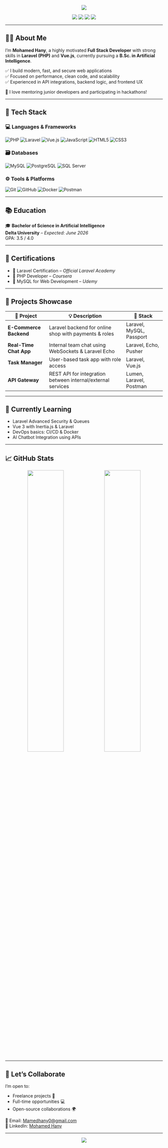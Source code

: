 <!-- Banner -->
<p align="center">
  <img src="https://capsule-render.vercel.app/api?type=waving&color=0B5ED7&height=200&section=header&text=Mohamed%20Hany&fontSize=40&fontColor=ffffff" />
</p>

<p align="center">
  <a href="mailto:Mamedhany0@gmail.com"><img src="https://img.shields.io/badge/Email-D14836?style=flat&logo=gmail&logoColor=white"/></a>
  <a href="https://www.linkedin.com/in/mohamed-hany-b05b71341/"><img src="https://img.shields.io/badge/LinkedIn-0A66C2?style=flat&logo=linkedin&logoColor=white"/></a>
  <img src="https://img.shields.io/badge/Location-Egypt-black?style=flat"/>
  <img src="https://img.shields.io/badge/Hire%20Me-Freelancer-informational?style=flat&logo=upwork"/>
</p>

---

## 👨‍💻 About Me

I’m **Mohamed Hany**, a highly motivated **Full Stack Developer** with strong skills in **Laravel (PHP)** and **Vue.js**, currently pursuing a **B.Sc. in Artificial Intelligence**.

✅ I build modern, fast, and secure web applications  
✅ Focused on performance, clean code, and scalability  
✅ Experienced in API integrations, backend logic, and frontend UX  

🧠 I love mentoring junior developers and participating in hackathons!

---

## 🔧 Tech Stack

### 💻 Languages & Frameworks
![PHP](https://img.shields.io/badge/PHP-777BB4?style=flat&logo=php&logoColor=white)
![Laravel](https://img.shields.io/badge/Laravel-FC4949?style=flat&logo=laravel&logoColor=white)
![Vue.js](https://img.shields.io/badge/Vue.js-42B883?style=flat&logo=vue.js&logoColor=white)
![JavaScript](https://img.shields.io/badge/JavaScript-F7DF1E?style=flat&logo=javascript&logoColor=black)
![HTML5](https://img.shields.io/badge/HTML5-E34F26?style=flat&logo=html5&logoColor=white)
![CSS3](https://img.shields.io/badge/CSS3-1572B6?style=flat&logo=css3&logoColor=white)

### 🗃️ Databases
![MySQL](https://img.shields.io/badge/MySQL-005C84?style=flat&logo=mysql&logoColor=white)
![PostgreSQL](https://img.shields.io/badge/PostgreSQL-316192?style=flat&logo=postgresql&logoColor=white)
![SQL Server](https://img.shields.io/badge/SQL%20Server-CC2927?style=flat&logo=microsoft-sql-server&logoColor=white)

### ⚙️ Tools & Platforms
![Git](https://img.shields.io/badge/Git-F05032?style=flat&logo=git&logoColor=white)
![GitHub](https://img.shields.io/badge/GitHub-181717?style=flat&logo=github&logoColor=white)
![Docker](https://img.shields.io/badge/Docker-2496ED?style=flat&logo=docker&logoColor=white)
![Postman](https://img.shields.io/badge/Postman-FF6C37?style=flat&logo=postman&logoColor=white)

---

## 📚 Education

🎓 **Bachelor of Science in Artificial Intelligence**  
**Delta University** – *Expected: June 2026*  
GPA: 3.5 / 4.0

---

## 🏅 Certifications

- 🥇 Laravel Certification – *Official Laravel Academy*  
- 🥈 PHP Developer – *Coursera*  
- 🥉 MySQL for Web Development – *Udemy*

---

## 📂 Projects Showcase

| 🔧 Project | 💡 Description | 🚀 Stack |
|-----------|----------------|---------|
| **E-Commerce Backend** | Laravel backend for online shop with payments & roles | Laravel, MySQL, Passport |
| **Real-Time Chat App** | Internal team chat using WebSockets & Laravel Echo | Laravel, Echo, Pusher |
| **Task Manager** | User-based task app with role access | Laravel, Vue.js |
| **API Gateway** | REST API for integration between internal/external services | Lumen, Laravel, Postman |

---

## 🧠 Currently Learning

- Laravel Advanced Security & Queues  
- Vue 3 with Inertia.js & Laravel  
- DevOps basics: CI/CD & Docker  
- AI Chatbot Integration using APIs  

---

## 📈 GitHub Stats

<p align="center">
  <img src="https://github-readme-stats.vercel.app/api?username=engmohamedhany&show_icons=true&theme=radical" width="48%"/>
  <img src="https://github-readme-streak-stats.herokuapp.com/?user=engmohamedhany&theme=radical" width="48%"/>
</p>

---

## 🤝 Let’s Collaborate

I’m open to:  
- Freelance projects 💼  
- Full-time opportunities 💻  
- Open-source collaborations 🌍  

📩 Email: [Mamedhany0@gmail.com](mailto:Mamedhany0@gmail.com)  
🔗 LinkedIn: [Mohamed Hany](https://www.linkedin.com/in/mohamed-hany-b05b71341/)

---

<p align="center">
  <img src="https://capsule-render.vercel.app/api?type=waving&color=0B5ED7&height=100&section=footer"/>
</p>

